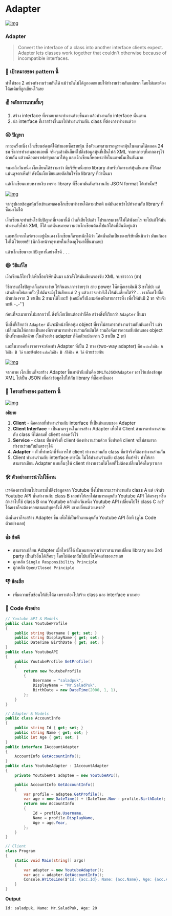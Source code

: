 # Adapter



[![img](https://github.com/saladpuk/design-patterns/raw/master/assets/adapter/adapter-2x.png)](https://github.com/saladpuk/design-patterns/blob/master/assets/adapter/adapter-2x.png)

### Adapter

> Convert the interface of a class into another interface clients expect. Adapter lets classes work together that couldn't otherwise because of incompatible interfaces.

### 🎯 เป้าหมายของ pattern นี้

ทำให้ของ 2 อย่างทำงานร่วมกันได้ แม้ว่ามันไม่ได้ถูกออกแบบให้ทำงานร่วมกันแต่แรก โดยไม่แตะต้องโค้ดเดิมที่ถูกเขียนไว้เลย

### ✌ หลักการแบบสั้นๆ

1. สร้าง interface ที่เราอยากจะทำงานด้วยขึ้นมา แล้วทำงานกับ interface นั้นแทน
2. นำ interface ที่เราสร้างขึ้นมาไปทำงานร่วมกัน class ที่ต้องการทำงานด้วย

### 😢 ปัญหา

กาละครั้งหนึ่ง เง็กเซียนฮ่องเต้ได้ทำแอพซื้อขายหุ้น ซึ่งตัวแอพสามารถดูราคาหุ้นในตลาดได้ตลอด 24 ชม ซึ่งการทำงานของแอพนี้ จริงๆแล้วมันก็แค่ไปดึงข้อมูลหุ้นที่เป็นไฟล์ XML จากหลายๆที่มากองๆไว้ด้วยกัน แล้วพล๊อตกราฟเท่ๆออกมาให้ดู และเง็กเซียนก็พอพระทัยในแอพนั้นเป็นอันมาก

จนมาถึงวันหนึ่ง เง็กเซียนได้ข่าวมาว่า มีบริษัทหนึ่งขาย library สำหรับวิเคราะห์หุ้นขั้นเทพ ที่ให้ผลแม่นดุจตาเห็น!! ดังนั้นเง็กเซียนเลยตัดสินใจซื้อ library ที่ว่านั้นมา

แต่เง็กเซียนแทบหงายเงิบ เพราะ library ที่ซื้อมามันดันทำงานกับ JSON format ได้เท่านั้น!!

[![img](https://github.com/saladpuk/design-patterns/raw/master/assets/adapter/problem-2x.png)](https://github.com/saladpuk/design-patterns/blob/master/assets/adapter/problem-2x.png)

จากรูปเลยข้อมูลหุ้นวิ่งเข้าแอพของเง็กเซียนทำงานได้ตามปรกติ แต่มันเอาเข้าไปทำงานกับ library ที่ซื้อมาไม่ได้

เง็กเซียนจะทำเช่นไรกับปัญหาที่เจอมานี้ดี เงินก็เสียไปแล้ว โปรแกรมเขาก็ไม่ได้พังอะไร จะไปแก้ให้มันทำงานกับไฟล์ XML ก็ได้ แต่นั่นหมายความว่าเง็กเซียนต้องไปแก้โค้ดที่มันมีอยู่แล้ว

และหลังจากไตร่ตรองอยู่นั่นเอง เง็กเซียนก็ตระหนักได้ว่า โค้ดนั่นมันเป็นของบริษัทอื่นนิหว่า มันแก้เองไม่ได้โว้ยยยย!! \(นึกถึงหน้าจตุรเทพในเรื่องคุโรมาตี้ขึ้นมาเลย\)

แล้วเง็กเซียนจะแก้ปัญหานี้อย่างไรดี . . .

### 😄 วิธีแก้ไข

เง็กเซียนก็โทรไปเพื่อซื้อบริษัทนั้นมา แล้วสั่งให้มันเขียนรองรับ XML จบข่าวววว \(ฮา\)

วิธีการแก้ไขปัญหาก็แสนจะง่าย ให้จินตนาการง่ายๆว่า สาย power โน๊ตบุ๊คเรามันมี 3 ขาใช่ปะ แต่เต้าเสียบไฟแบบทั่วๆไปมันจะมีรูให้เสียบแค่ 2 รู แล้วเราจะทำยังไงให้มันเสียบได้?? ... เราก็แค่ไปซื้อตัวแปลงจาก 3 ขาเป็น 2 ขามาใช้ไงละ!! \(เคยมีครั้งนึงผมต้องหักสายกราวทิ้ง เพื่อให้มันมี 2 ขา จริงจังนะนิ -\_-''\)

ก่อนที่จะเมากาวไปมากกว่านี้ สิ่งที่เง็กเซียนต้องทำก็คือ สร้างสิ่งที่เรียกว่า `Adapter` ขึ้นมา

ซึ่งสิ่งที่เรียกว่า `Adapter` มันจะมีหน้าที่ห่อหุ้ม object ที่เราไม่สามารถทำงานร่วมกับมันเอาไว้ แล้วเปลี่ยนมันให้กลายเป็นของที่เราสามารถทำงานร่วมกับมันได้ รวมถึงจัดการความซับซ้อนของ object นั้นทั้งหมดอีกด้วย \(ในตัวอย่าง adapter ก็คือตัวแปลงจาก 3 ขาเป็น 2 ขา\)

และในบางครั้ง เราอาจจะต้องทำ Adapter ที่เป็น 2 ทาง \(two-way adapter\) คือ `แปลงให้ฝั่ง A ใช้ฝั่ง B ได้` และยังต้อง `แปลงให้ฝั่ง B ก็ใช้ฝั่ง A ได้` ด้วยช่วยกัน

[![img](https://github.com/saladpuk/design-patterns/raw/master/assets/adapter/solution-2x.png)](https://github.com/saladpuk/design-patterns/blob/master/assets/adapter/solution-2x.png)

จากภาพ เง็กเซียนก็จะสร้าง Adapter ขึ้นมาตัวนึงนั่นคือ `XMLToJSONAdapter` เอาไว้แปลงข้อมูล XML ไปเป็น JSON เพื่อส่งข้อมูลไปให้กับ library ที่ซื้อมานั่นเอง

### 📌 โครงสร้างของ pattern นี้

[![img](https://github.com/saladpuk/design-patterns/raw/master/assets/adapter/structure-object-adapter-indexed-2x.png)](https://github.com/saladpuk/design-patterns/blob/master/assets/adapter/structure-object-adapter-indexed-2x.png)

**อธิบาย**

1. **Client** - คือคลาสที่ทำงานร่วมกับ interface ที่เป็นต้นแบบของ Adapter
2. **Client Interface** - เป็นมาตรฐานในการสร้าง Adapter เพื่อให้ Client สามารถทำงานร่วมกับ class ที่ได้ตามที่ client คาดหวังไว้
3. **Service** - class ที่แท้จริงที่ client ต้องทำงานร่วมด้วย ซึ่งปรกติ client จะไม่สามารถทำงานร่วมกับมันตรงๆได้
4. **Adapter** - ตัวที่ทำหน้าที่จัดการให้ client ทำงานร่วมกับ class ที่แท้จริงที่ต้องทำงานร่วมกัน
5. Client ทำงานร่วมกับ interface เท่านั้น ไม่ได้ทำงานร่วมกับ class ที่แท้จริง ทำให้เราสามารถเขียน Adapter แบบอื่นๆให้ client ทำงานรวมได้โดยที่ไม่ต้องเปลี่ยนโค้ดใดๆเราเลย

### 🛠 ตัวอย่างการนำไปใช้งาน

เราต้องการเขียนโปรแกรมไปดึงข้อมูลจาก Youtube ซึ่งโปรแกรมเราทำงานกับ class A แต่ เจ้าตัว Youtube API นั้นทำงานกับ class B เลยทำให้เราไม่สามารถคุยกับ Youtube API ได้ตรงๆ หรือถ้าเราไปใช้ class B ตาม Youtube แล้วเกิดวันหนึ่ง Youtube API เปลี่ยนไปใช้ class C ละ? โค้ดเราก็จะต้องคอยตามแก้ทุกครั้งที่ API เขาเปลี่ยนด้วยเหรอ?

ดังนั้นเราก็จะสร้าง Adapter ขึ้น เพื่อใช้เป็นตัวแทนคุยกับ Youtube API อีกที \(ดูใน Code ตัวอย่างเลย\)

### 👍 ข้อดี

* สามารถเปลี่ยน Adapter เมื่อไหร่ก็ได้ นั่นหมายความว่าเราสามารถเปลี่ยน library ของ 3rd party เป็นตัวอื่นได้เรื่อยๆ โดยไม่ต้องกลับไปแก้ไขโค้ดเก่าของเราเลย
* ถูกหลัก `Single Responsibility Principle`
* ถูกหลัก `Open/Closed Principle`

### 👎 ข้อเสีย

* เพิ่มความซับซ้อนให้กับโค้ด เพราะต้องไปสร้าง class และ interface มากมาย

### ‍‍📝 Code ตัวอย่าง

```csharp
// Youtube API & Models
public class YoutubeProfile
{
    public string Username { get; set; }
    public string DisplayName { get; set; }
    public DateTime BirthDate { get; set; }
}
public class YoutubeAPI
{
    public YoutubeProfile GetProfile()
    {
        return new YoutubeProfile
        {
            Username = "saladpuk",
            DisplayName = "Mr.SaladPuk",
            BirthDate = new DateTime(2000, 1, 1),
        };
    }
}

// Adapter & Models
public class AccountInfo
{
    public string Id { get; set; }
    public string Name { get; set; }
    public int Age { get; set; }
}
public interface IAccountAdapter
{
    AccountInfo GetAccountInfo();
}
public class YoutubeAdapter : IAccountAdapter
{
    private YoutubeAPI adaptee = new YoutubeAPI();

    public AccountInfo GetAccountInfo()
    {
        var profile = adaptee.GetProfile();
        var age = new DateTime() + (DateTime.Now - profile.BirthDate);
        return new AccountInfo
        {
            Id = profile.Username,
            Name = profile.DisplayName,
            Age = age.Year,
        };
    }
}

// Client
class Program
{
    static void Main(string[] args)
    {
        var adapter = new YoutubeAdapter();
        var acc = adapter.GetAccountInfo();
        Console.WriteLine($"Id: {acc.Id}, Name: {acc.Name}, Age: {acc.Age}");
    }
}
```

**Output**

```text
Id: saladpuk, Name: Mr.SaladPuk, Age: 20
```

